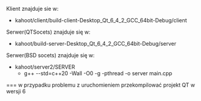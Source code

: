 Klient znajduje sie w: 
  +  kahoot/client/build-client-Desktop_Qt_6_4_2_GCC_64bit-Debug/client
  
Serwer(QTSocets) znajduje się w:
  + kahoot/build-server-Desktop_Qt_6_4_2_GCC_64bit-Debug/server  
  
Serwer(BSD socets) znajduje się w:
  + kahoot/server2/SERVER
    - g++ --std=c++20 -Wall -O0 -g -pthread -o server main.cpp

===
w przypadku problemu z uruchomieniem przekompilować projekt QT w wersji 6
